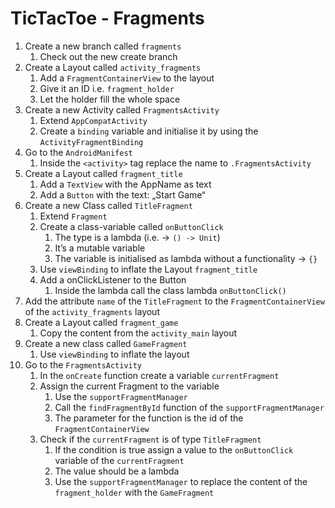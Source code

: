 # TicTacToe - Fragments

1. Create a new branch called `fragments`
    1. Check out the new create branch
2. Create a Layout called `activity_fragments`
    1. Add a `FragmentContainerView` to the layout
    2. Give it an ID i.e. `fragment_holder`
    3. Let the holder fill the whole space
3. Create a new Activity called `FragmentsActivity`
    1. Extend `AppCompatActivity`
    2. Create a `binding` variable and initialise it by using the `ActivityFragmentBinding`
4. Go to the `AndroidManifest`
    1. Inside the `<activity>` tag replace the name to `.FragmentsActivity`
5. Create a Layout called `fragment_title`
    1. Add a `TextView` with the AppName as text
    2. Add a `Button` with the text: „Start Game“
6. Create a new Class called `TitleFragment`
    1. Extend `Fragment`
    2. Create a class-variable called `onButtonClick`
        1. The type is a lambda (i.e. -> `() -> Unit`)
        2. It’s a mutable variable
        3. The variable is initialised as lambda without a functionality -> `{}`
    3. Use `viewBinding` to inflate the Layout `fragment_title`
    4. Add a onClickListener to the Button
        1. Inside the lambda call the class lambda `onButtonClick()`
7. Add the attribute `name` of the `TitleFragment` to the `FragmentContainerView` of the `activity_fragments` layout
8. Create a Layout called `fragment_game`
    1. Copy the content from the `activity_main` layout
9. Create a new class called `GameFragment`
    1. Use `viewBinding` to inflate the layout
10. Go to the `FragmentsActivity`
    1. In the `onCreate` function create a variable `currentFragment`
    2. Assign the current Fragment to the variable
        1. Use the `supportFragmentManager`
        2. Call the `findFragmentById` function of the `supportFragmentManager`
        3. The parameter for the function is the id of the `FragmentContainerView`
    3. Check if the `currentFragment` is of type `TitleFragment`
        1. If the condition is true assign a value to the `onButtonClick` variable of the `currentFragment`
        2. The value should be a lambda
        3. Use the `supportFragmentManager` to replace the content of the `fragment_holder` with the `GameFragment`
